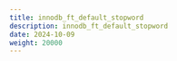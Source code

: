 ```yaml
---
title: innodb_ft_default_stopword
description: innodb_ft_default_stopword
date: 2024-10-09
weight: 20000
---
```

<style>
th, td {
  border: 1px solid rgb(190, 190, 190);
}
</style>
